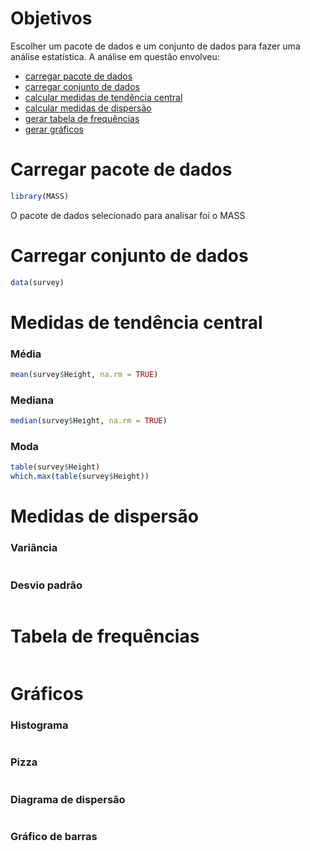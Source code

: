 # Objetivos
Escolher um pacote de dados e um conjunto de dados para fazer uma análise estatística. A análise em questão envolveu:

- [carregar pacote de dados](#carregar-pacote-de-dados)
- [carregar conjunto de dados](#carregar-conjunto-de-dados)
- [calcular medidas de tendência central](#medidas-de-tendência-central)
- [calcular medidas de dispersão](#medidas-de-dispersão)
- [gerar tabela de frequências](#tabela-de-frequências)
- [gerar gráficos](#gráficos)

# Carregar pacote de dados
```R
library(MASS)
```
O pacote de dados selecionado para analisar foi o MASS 

# Carregar conjunto de dados
```R
data(survey) 
```

# Medidas de tendência central

### Média
```R
mean(survey$Height, na.rm = TRUE)
```

### Mediana
```R
median(survey$Height, na.rm = TRUE)
```

### Moda
```R
table(survey$Height)
which.max(table(survey$Height))
```

# Medidas de dispersão

### Variância
```R

```

### Desvio padrão
```R

```

# Tabela de frequências
```R

```

# Gráficos

### Histograma
```R

```

### Pizza
```R

```

### Diagrama de dispersão
```R

```

### Gráfico de barras
```R

```
